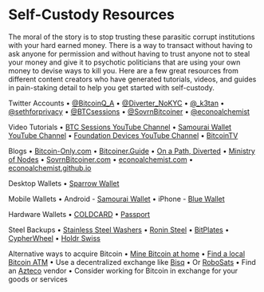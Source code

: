 # Self-Custody Resources
The moral of the story is to stop trusting these parasitic corrupt institutions with your hard earned money. There is a way to transact without having to ask anyone for permission and without having to trust anyone not to steal your money and give it to psychotic politicians that are using your own money to devise ways to kill you. Here are a few great resources from different content creators who have generated tutorials, videos, and guides in pain-staking detail to help you get started with self-custody. 

Twitter Accounts
• [@BitcoinQ_A](https://twitter.com/BitcoinQ_A)
• [@Diverter_NoKYC](https://twitter.com/Diverter_NoKYC)
• [@_k3tan](https://twitter.com/_k3tan)
• [@sethforprivacy](https://twitter.com/sethforprivacy)
• [@BTCsessions](https://twitter.com/BTCsessions)
• [@SovrnBitcoiner](https://twitter.com/SovrnBitcoiner)
• [@econoalchemist](https://twitter.com/econoalchemist)

Video Tutorials
• [BTC Sessions YouTube Channel](https://www.youtube.com/c/BTCSessions)
• [Samourai Wallet YouTube Channel](https://www.youtube.com/c/Samouraiwallet)
• [Foundation Devices YouTube Channel](https://www.youtube.com/channel/UC3UcWMQ53oimbVxGJUnRXGw)
• [BitcoinTV](https://bitcointv.com/home)

Blogs
• [Bitcoin-Only.com](https://bitcoin-only.com/)
• [Bitcoiner.Guide](https://bitcoiner.guide/)
• [On a Path, Diverted](https://diverter.hostyourown.tools/)
• [Ministry of Nodes](https://www.ministryofnodes.com.au/)
• [SovrnBitcoiner.com](https://sovrnbitcoiner.com/)
• [econoalchemist.com](https://www.econoalchemist.com/)
• [econoalchemist.github.io](https://econoalchemist.github.io/)

Desktop Wallets
• [Sparrow Wallet](https://www.sparrowwallet.com/)

Mobile Wallets
• Android - [Samourai Wallet](https://samouraiwallet.com/)
• iPhone - [Blue Wallet](https://bluewallet.io/)

Hardware Wallets
• [COLDCARD](https://coldcard.com/)
• [Passport](https://foundationdevices.com/passport/)

Steel Backups
• [Stainless Steel Washers](https://www.econoalchemist.com/post/backup)
• [Ronin Steel](https://bitcoinmagazine.com/guides/how-to-bitcoin-seed-backup-roninsteel)
• [BitPlates](https://www.bitplates.com/domino)
• [CypherWheel](https://cyphersafe.io/product/cypherwheel/)
• [Holdr Swiss](https://hodlr.swiss/)

Alternative ways to acquire Bitcoin
• [Mine Bitcoin at home](https://www.econoalchemist.com/post/home-mining-for-non-kyc-bitcoin)
• [Find a local Bitcoin ATM](https://coinatmradar.com/)
• Use a decentralized exchange like [Bisq](https://bisq.network/)
• Or [RoboSats](https://learn.robosats.com/)
• Find an [Azteco](https://azte.co/) vendor
• Consider working for Bitcoin in exchange for your goods or services
